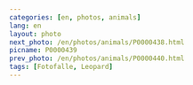 ```yaml
---
categories: [en, photos, animals]
lang: en
layout: photo
next_photo: /en/photos/animals/P0000438.html
picname: P0000439
prev_photo: /en/photos/animals/P0000440.html
tags: [Fotofalle, Leopard]
---
```

